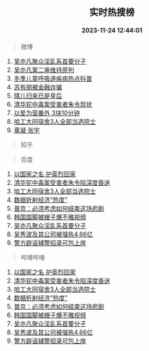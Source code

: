 <div align="center"><h2>实时热搜榜</h2><h4>2023-11-24 12:44:01</h4></div>

> 微博  

1. [吴亦凡聚众淫乱系首要分子](https://s.weibo.com/weibo?q=%23%E5%90%B4%E4%BA%A6%E5%87%A1%E8%81%9A%E4%BC%97%E6%B7%AB%E4%B9%B1%E7%B3%BB%E9%A6%96%E8%A6%81%E5%88%86%E5%AD%90%23&t=31&band_rank=1&Refer=top)<br />
2. [吴亦凡案二审维持原判](https://s.weibo.com/weibo?q=%23%E5%90%B4%E4%BA%A6%E5%87%A1%E6%A1%88%E4%BA%8C%E5%AE%A1%E7%BB%B4%E6%8C%81%E5%8E%9F%E5%88%A4%23&t=31&band_rank=2&Refer=top)<br />
3. [冬季儿童呼吸道疾病热点科普](https://s.weibo.com/weibo?q=%23%E5%86%AC%E5%AD%A3%E5%84%BF%E7%AB%A5%E5%91%BC%E5%90%B8%E9%81%93%E7%96%BE%E7%97%85%E7%83%AD%E7%82%B9%E7%A7%91%E6%99%AE%23&t=31&band_rank=3&Refer=top)<br />
4. [苏有朋被金融诈骗](https://s.weibo.com/weibo?q=%23%E8%8B%8F%E6%9C%89%E6%9C%8B%E8%A2%AB%E9%87%91%E8%9E%8D%E8%AF%88%E9%AA%97%23&t=31&band_rank=4&Refer=top)<br />
5. [晴儿归来已是皇后](https://s.weibo.com/weibo?q=%23%E6%99%B4%E5%84%BF%E5%BD%92%E6%9D%A5%E5%B7%B2%E6%98%AF%E7%9A%87%E5%90%8E%23&t=31&band_rank=5&Refer=top)<br />
6. [清华铊中毒案受害者朱令现状](https://s.weibo.com/weibo?q=%23%E6%B8%85%E5%8D%8E%E9%93%8A%E4%B8%AD%E6%AF%92%E6%A1%88%E5%8F%97%E5%AE%B3%E8%80%85%E6%9C%B1%E4%BB%A4%E7%8E%B0%E7%8A%B6%23&t=31&band_rank=6&Refer=top)<br />
7. [以爱为营番外 3块10分钟](https://s.weibo.com/weibo?q=%E4%BB%A5%E7%88%B1%E4%B8%BA%E8%90%A5%E7%95%AA%E5%A4%96%203%E5%9D%9710%E5%88%86%E9%92%9F&t=31&band_rank=7&Refer=top)<br />
8. [哈工大同宿舍3人全部当选院士](https://s.weibo.com/weibo?q=%23%E5%93%88%E5%B7%A5%E5%A4%A7%E5%90%8C%E5%AE%BF%E8%88%8D3%E4%BA%BA%E5%85%A8%E9%83%A8%E5%BD%93%E9%80%89%E9%99%A2%E5%A3%AB%23&t=31&band_rank=8&Refer=top)<br />
9. [章凝 张宇](https://s.weibo.com/weibo?q=%E7%AB%A0%E5%87%9D%20%E5%BC%A0%E5%AE%87&t=31&band_rank=9&Refer=top)<br />

> 知乎  


> 百度  

1. [以国家之名 护英烈回家](https://www.baidu.com/s?wd=%E4%BB%A5%E5%9B%BD%E5%AE%B6%E4%B9%8B%E5%90%8D+%E6%8A%A4%E8%8B%B1%E7%83%88%E5%9B%9E%E5%AE%B6&sa=fyb_news&rsv_dl=fyb_news)<br />
2. [清华铊中毒案受害者朱令陷深度昏迷](https://www.baidu.com/s?wd=%E6%B8%85%E5%8D%8E%E9%93%8A%E4%B8%AD%E6%AF%92%E6%A1%88%E5%8F%97%E5%AE%B3%E8%80%85%E6%9C%B1%E4%BB%A4%E9%99%B7%E6%B7%B1%E5%BA%A6%E6%98%8F%E8%BF%B7&sa=fyb_news&rsv_dl=fyb_news)<br />
3. [哈工大同宿舍3人全部当选院士](https://www.baidu.com/s?wd=%E5%93%88%E5%B7%A5%E5%A4%A7%E5%90%8C%E5%AE%BF%E8%88%8D3%E4%BA%BA%E5%85%A8%E9%83%A8%E5%BD%93%E9%80%89%E9%99%A2%E5%A3%AB&sa=fyb_news&rsv_dl=fyb_news)<br />
4. [数据折射经济“热度”](https://www.baidu.com/s?wd=%E6%95%B0%E6%8D%AE%E6%8A%98%E5%B0%84%E7%BB%8F%E6%B5%8E%E2%80%9C%E7%83%AD%E5%BA%A6%E2%80%9D&sa=fyb_news&rsv_dl=fyb_news)<br />
5. [普京：必须考虑如何结束这场悲剧](https://www.baidu.com/s?wd=%E6%99%AE%E4%BA%AC%EF%BC%9A%E5%BF%85%E9%A1%BB%E8%80%83%E8%99%91%E5%A6%82%E4%BD%95%E7%BB%93%E6%9D%9F%E8%BF%99%E5%9C%BA%E6%82%B2%E5%89%A7&sa=fyb_news&rsv_dl=fyb_news)<br />
6. [韩国国脚被嫂子爆不雅视频](https://www.baidu.com/s?wd=%E9%9F%A9%E5%9B%BD%E5%9B%BD%E8%84%9A%E8%A2%AB%E5%AB%82%E5%AD%90%E7%88%86%E4%B8%8D%E9%9B%85%E8%A7%86%E9%A2%91&sa=fyb_news&rsv_dl=fyb_news)<br />
7. [吴亦凡聚众淫乱系首要分子](https://www.baidu.com/s?wd=%E5%90%B4%E4%BA%A6%E5%87%A1%E8%81%9A%E4%BC%97%E6%B7%AB%E4%B9%B1%E7%B3%BB%E9%A6%96%E8%A6%81%E5%88%86%E5%AD%90&sa=fyb_news&rsv_dl=fyb_news)<br />
8. [吴秀波及其公司被强执4.66亿](https://www.baidu.com/s?wd=%E5%90%B4%E7%A7%80%E6%B3%A2%E5%8F%8A%E5%85%B6%E5%85%AC%E5%8F%B8%E8%A2%AB%E5%BC%BA%E6%89%A74.66%E4%BA%BF&sa=fyb_news&rsv_dl=fyb_news)<br />
9. [警方辟谣辅警招录可包上岸](https://www.baidu.com/s?wd=%E8%AD%A6%E6%96%B9%E8%BE%9F%E8%B0%A3%E8%BE%85%E8%AD%A6%E6%8B%9B%E5%BD%95%E5%8F%AF%E5%8C%85%E4%B8%8A%E5%B2%B8&sa=fyb_news&rsv_dl=fyb_news)<br />

> 哔哩哔哩  

1. [以国家之名 护英烈回家](https://www.baidu.com/s?wd=%E4%BB%A5%E5%9B%BD%E5%AE%B6%E4%B9%8B%E5%90%8D+%E6%8A%A4%E8%8B%B1%E7%83%88%E5%9B%9E%E5%AE%B6&sa=fyb_news&rsv_dl=fyb_news)<br />
2. [清华铊中毒案受害者朱令陷深度昏迷](https://www.baidu.com/s?wd=%E6%B8%85%E5%8D%8E%E9%93%8A%E4%B8%AD%E6%AF%92%E6%A1%88%E5%8F%97%E5%AE%B3%E8%80%85%E6%9C%B1%E4%BB%A4%E9%99%B7%E6%B7%B1%E5%BA%A6%E6%98%8F%E8%BF%B7&sa=fyb_news&rsv_dl=fyb_news)<br />
3. [哈工大同宿舍3人全部当选院士](https://www.baidu.com/s?wd=%E5%93%88%E5%B7%A5%E5%A4%A7%E5%90%8C%E5%AE%BF%E8%88%8D3%E4%BA%BA%E5%85%A8%E9%83%A8%E5%BD%93%E9%80%89%E9%99%A2%E5%A3%AB&sa=fyb_news&rsv_dl=fyb_news)<br />
4. [数据折射经济“热度”](https://www.baidu.com/s?wd=%E6%95%B0%E6%8D%AE%E6%8A%98%E5%B0%84%E7%BB%8F%E6%B5%8E%E2%80%9C%E7%83%AD%E5%BA%A6%E2%80%9D&sa=fyb_news&rsv_dl=fyb_news)<br />
5. [普京：必须考虑如何结束这场悲剧](https://www.baidu.com/s?wd=%E6%99%AE%E4%BA%AC%EF%BC%9A%E5%BF%85%E9%A1%BB%E8%80%83%E8%99%91%E5%A6%82%E4%BD%95%E7%BB%93%E6%9D%9F%E8%BF%99%E5%9C%BA%E6%82%B2%E5%89%A7&sa=fyb_news&rsv_dl=fyb_news)<br />
6. [韩国国脚被嫂子爆不雅视频](https://www.baidu.com/s?wd=%E9%9F%A9%E5%9B%BD%E5%9B%BD%E8%84%9A%E8%A2%AB%E5%AB%82%E5%AD%90%E7%88%86%E4%B8%8D%E9%9B%85%E8%A7%86%E9%A2%91&sa=fyb_news&rsv_dl=fyb_news)<br />
7. [吴亦凡聚众淫乱系首要分子](https://www.baidu.com/s?wd=%E5%90%B4%E4%BA%A6%E5%87%A1%E8%81%9A%E4%BC%97%E6%B7%AB%E4%B9%B1%E7%B3%BB%E9%A6%96%E8%A6%81%E5%88%86%E5%AD%90&sa=fyb_news&rsv_dl=fyb_news)<br />
8. [吴秀波及其公司被强执4.66亿](https://www.baidu.com/s?wd=%E5%90%B4%E7%A7%80%E6%B3%A2%E5%8F%8A%E5%85%B6%E5%85%AC%E5%8F%B8%E8%A2%AB%E5%BC%BA%E6%89%A74.66%E4%BA%BF&sa=fyb_news&rsv_dl=fyb_news)<br />
9. [警方辟谣辅警招录可包上岸](https://www.baidu.com/s?wd=%E8%AD%A6%E6%96%B9%E8%BE%9F%E8%B0%A3%E8%BE%85%E8%AD%A6%E6%8B%9B%E5%BD%95%E5%8F%AF%E5%8C%85%E4%B8%8A%E5%B2%B8&sa=fyb_news&rsv_dl=fyb_news)<br />
